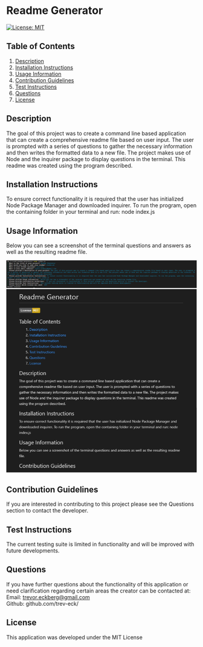 # Readme Generator

[![License: MIT](https://img.shields.io/badge/License-MIT-yellow.svg)](https://opensource.org/licenses/MIT)

## Table of Contents
    
1. [Description](##description)
2. [Installation Instructions](##installation-instructions)
3. [Usage Information](##usage-information)
4. [Contribution Guidelines](##contribution-guidelines)
5. [Test Instructions](##test-instructions)
6. [Questions](##questions)
7. [License](##license)
    
    
    
## Description
The goal of this project was to create a command line based application that can create a comprehensive readme file based on user input. The user is prompted with a series of questions to gather the necessary information and then writes the formatted data to a new file. The project makes use of Node and the inquirer package to display questions in the terminal. This readme was created using the program described.
    
## Installation Instructions
To ensure correct functionality it is required that the user has initialized Node Package Manager and downloaded inquirer. To run the program, open the containing folder in your terminal and run: node index.js
    
## Usage Information
Below you can see a screenshot of the terminal questions and answers as well as the resulting readme file.

![screenshot of terminal questions and answers](./images/cl-screenshot.png)
![screenshot of resulting readme file](./images/readme-screenshot.png)
    
## Contribution Guidelines
If you are interested in contributing to this project please see the Questions section to contact the developer.
    
## Test Instructions
The current testing suite is limited in functionality and will be improved with future developments.
    
## Questions
If you have further questions about the functionality of this application or need clarification regarding certain areas the creator can be contacted at:<br>
Email: trevor.eckberg@gmail.com <br>
Github: github.com/trev-eck/
    
## License
This application was developed under the MIT License
    
